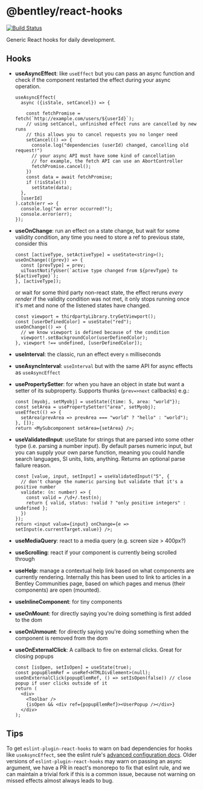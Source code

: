 # @bentley/react-hooks

[![Build Status](https://dev.azure.com/bentleycs/iModelTechnologies/_apis/build/status/imodeljs.react-hooks)](https://dev.azure.com/bentleycs/iModelTechnologies/_build/latest?definitionId=4718)

Generic React hooks for daily development.

## Hooks

- **useAsyncEffect**: like `useEffect` but you can pass an async function and check if the component restarted the effect during your async operation.

  ```tsx
  useAsyncEffect(
    async ({isStale, setCancel}) => {

      const fetchPromise = fetch(`http://example.com/users/${userId}`);
      // using setCancel, unfinished effect runs are cancelled by new runs
      // this allows you to cancel requests you no longer need
      setCancel(() => {
        console.log("dependencies (userId) changed, cancelling old request!")
        // your async API must have some kind of cancellation
        // for example, the fetch API can use an AbortController
        fetchPromise.cancel();
      })
      const data = await fetchPromise;
      if (!isStale())
        setState(data);
    },
    [userId]
  ).catch(err => {
    console.log("an error occurred!");
    console.error(err);
  });
  ```
- **useOnChange**: run an effect on a state change, but wait for some validity condition, any time you need to store a ref to previous state, consider this
  ```tsx
  const [activeType, setActiveType] = useState<string>();
  useOnChange(({prev}) => {
    const [prevType] = prev;
    uiToastNotifyUser(`active type changed from ${prevType} to ${activeType}`);
  }, [activeType]);
  ```
  or wait for some third party non-react state, the effect reruns *every render* if the validity condition was not met, it only stops running once it's met and none
  of the listened states have changed.
  ```tsx
  const viewport = thirdpartyLibrary.tryGetViewport();
  const [userDefinedColor] = useState("red");
  useOnChange(() => {
    // we know viewport is defined because of the condition
    viewport!.setBackgroundColor(userDefinedColor);
  }, viewport !== undefined, [userDefinedColor]);
  ```
- **useInterval**: the classic, run an effect every `n` milliseconds
- **useAsyncInterval**: `useInterval` but with the same API for async effects as `useAsyncEffect`
- **usePropertySetter**: for when you have an object in state but want a setter of its subproperty. Supports thunks (`prev=>next` callbacks)
    e.g.:
    ```tsx
    const [myobj, setMyobj] = useState({time: 5, area: "world"});
    const setArea = usePropertySetter("area", setMyobj);
    useEffect(() => {
      setArea(prevArea => prevArea === "world" ? "hello" : "world");
    }, []);
    return <MySubcomponent setArea={setArea} />;
    ```
- **useValidatedInput**: useState for strings that are parsed into some other type (i.e. parsing a number input).
  By default parses numeric input, but you can supply your own parse function, meaning you could handle search languages, SI units, lists, anything.
  Returns an optional parse failure reason.
  ```tsx
  const [value, input, setInput] = useValidatedInput("5", {
    // don't change the numeric parsing but validate that it's a positive number
    validate: (n: number) => {
      const valid = /\d+/.test(n);
      return { valid, status: !valid ? "only positive integers" : undefined };
    })
  });
  return <input value={input} onChange={e => setInput(e.currentTarget.value)} />;
  ```
- **useMediaQuery**: react to a media query (e.g. screen size > 400px?)
- **useScrolling**: react if your component is currently being scrolled through
- **useHelp**: manage a contextual help link based on what components are currently rendering.
  Internally this has been used to link to articles in a Bentley Communities page, based on which pages and menus (their components) are open (mounted).
- **useInlineComponent**: for tiny components
- **useOnMount**: for directly saying you're doing something is first added to the dom
- **useOnUnmount**: for directly saying you're doing something when the component is removed from the dom
- **useOnExternalClick**: A callback to fire on external clicks. Great for closing popups
  ```tsx
  const [isOpen, setIsOpen] = useState(true);
  const popupElemRef = useRef<HTMLDivElement>(null);
  useOnExternalClick(popupElemRef, () => setIsOpen(false)) // close popup if user clicks outside of it
  return (
    <div>
      <Toolbar />
      {isOpen && <div ref={popupElemRef}><UserPopup /></div>}
    </div>
  );
  ```

## Tips

To get `eslint-plugin-react-hooks` to warn on bad dependencies for hooks like
`useAsyncEffect`, see the eslint rule's [advanced configuration docs](https://www.npmjs.com/package/eslint-plugin-react-hooks#advanced-configuration).
Older versions of `eslint-plugin-react-hooks` may warn on passing an async argument, we have a PR in react's monorepo to fix that eslint rule, and we can maintain a trivial fork if this is a common issue, because not warning on missed effects almost always leads to bug.
